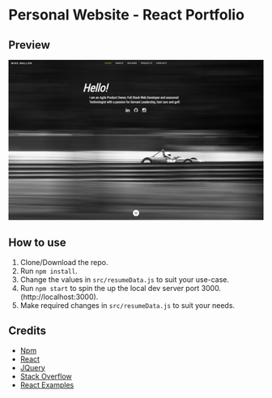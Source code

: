 # Personal Website - React Portfolio

## Preview
![Preview](https://raw.githubusercontent.com/MikeMallonIT/Personal-Website/main/public/images/mikeMallonDotComPreview.png)

## How to use
1. Clone/Download the repo.
2. Run  ``` npm install ```.
3. Change the values in ```src/resumeData.js``` to suit your use-case.
4. Run ```npm start``` to spin the up the local dev server port 3000.(http://localhost:3000).
5. Make required changes in ```src/resumeData.js``` to suit your needs.

## Credits

- [Npm](https://www.npmjs.com/package/react-router-dom)
- [React](https://reactjs.org/docs/code-splitting.html)
- [JQuery](https://jquery.com/)
- [Stack Overflow](https://stackoverflow.com/questions/66839427/mongoose-middleware-schema-presave)
- [React Examples](https://reactjsexample.com/a-simple-spa-portfolio-template-for-developer-designers-built-with-react/)
